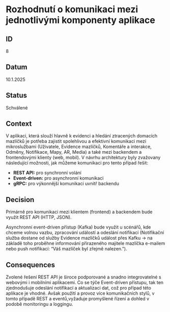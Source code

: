 # Rozhodnutí o komunikaci mezi jednotlivými komponenty aplikace
## ID
8
## Datum
10.1.2025
## Status
Schválené 
## Context
V aplikaci, která slouží hlavně k evidenci a hledání ztracených domacích mazlíčků je potřeba zajistit spolehlivou a efektivní komunikaci mezi mikroslužbami (Uživatele, Evidence mazlíčků, Komentáře a interakce, Odměny, Notifikace, Mapy, AR, Media) a také mezi backendem a frontendovými klienty (web, mobil). V návrhu architektury byly zvažovany následující možnosti, jak můžeme komunikaci pro tento případ řešit:

* **REST API:** pro synchronní volání
* **Event-driven:** pro asynchronní komunikaci
* **gRPC:** pro výkonnější komunikaci uvnitř backendu
  
## Decision
Primárně pro komunikaci mezi klientem (frontend) a backendem bude využit REST API (HTTP, JSON).

Asynchronní event-driven přístup (Kafka) bude využit u scénářů, kde chceme volnou vazbu, zpracování událostí a odeslání notifikací (Notifikační služba dostane od služby Evidence mazlíčků událost přes Kafku → na základě toho proběhne informování přirazeného majitele mazlíčka e-mailem nebo push notifikací: “Váš mazlíček byl zřejmě nalezen.”).

## Consequences
Zvolené řešení REST API je  široce podporované a snadno integrovatelné s webovými i mobilními aplikacemi. Co se týče Event-driven přístupu, tak ten zjednodušuje odeslání notifikací a aktualizaci dat, což pro případ této aplikace je vhodné. Avšak použití a provoz více komunikačních stylů, v tomto případě REST a eventů,vyžaduje promyšlené řízení a dohled v podobě monitoringu a loggingu.
